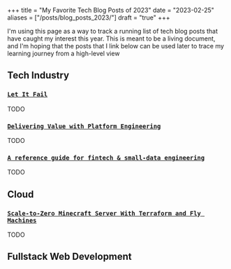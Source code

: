 +++
title = "My Favorite Tech Blog Posts of 2023"
date = "2023-02-25"
aliases = ["/posts/blog_posts_2023/"]
draft = "true"
+++

I'm using this page as a way to track a running list of tech blog posts that have caught my interest this year. This is meant to be a living document, and I'm hoping that the posts that I link below can be used later to trace my learning journey from a high-level view

## Tech Industry

### [`Let It Fail`](https://www.maxcountryman.com/articles/let-it-fail)

TODO

### [`Delivering Value with Platform Engineering`](https://www.maxcountryman.com/articles/delivering-value-with-platform-engineering)

TODO

### [`A reference guide for fintech & small-data engineering`](https://medium.com/dangerous-engineering/a-reference-guide-for-fintech-small-data-engineering-bd65b9796d90#64f0)

TODO

## Cloud

### [`Scale-to-Zero Minecraft Server With Terraform and Fly Machines`](https://fly.io/blog/scale-to-zero-minecraft/)

TODO

## Fullstack Web Development